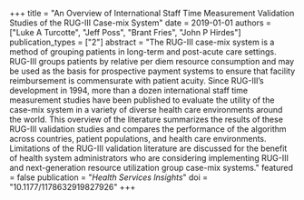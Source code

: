 +++
title = "An Overview of International Staff Time Measurement Validation Studies of the RUG-III Case-mix System"
date = 2019-01-01
authors = ["Luke A Turcotte", "Jeff Poss", "Brant Fries", "John P Hirdes"]
publication_types = ["2"]
abstract = "The RUG-III case-mix system is a method of grouping patients in long-term and post-acute care settings. RUG-III groups patients by relative per diem resource consumption and may be used as the basis for prospective payment systems to ensure that facility reimbursement is commensurate with patient acuity. Since RUG-III’s development in 1994, more than a dozen international staff time measurement studies have been published to evaluate the utility of the case-mix system in a variety of diverse health care environments around the world. This overview of the literature summarizes the results of these RUG-III validation studies and compares the performance of the algorithm across countries, patient populations, and health care environments. Limitations of the RUG-III validation literature are discussed for the benefit of health system administrators who are considering implementing RUG-III and next-generation resource utilization group case-mix systems."
featured = false
publication = "*Health Services Insights*"
doi = "10.1177/1178632919827926"
+++
